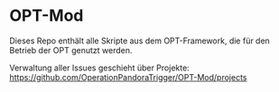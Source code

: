 # OPT-Mod
Dieses Repo enthält alle Skripte aus dem OPT-Framework, die für den Betrieb der OPT genutzt werden.


Verwaltung aller Issues geschieht über Projekte: https://github.com/OperationPandoraTrigger/OPT-Mod/projects
